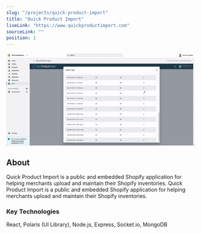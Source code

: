 ```yaml
---
slug: "/projects/quick-product-import"
title: "Quick Product Import"
liveLink: "https://www.quickproductimport.com"
sourceLink: ""
position: 1
---
```


![Quick Product Import](../images/qpi.gif)

## About

Quick Product Import is a public and embedded Shopify application for helping merchants upload and maintain their Shopify inventories. Quick Product Import is a public and embedded Shopify application for helping merchants upload and maintain their Shopify inventories.

### Key Technologies

React, Polaris (UI Library), Node.js, Express, Socket.io, MongoDB
